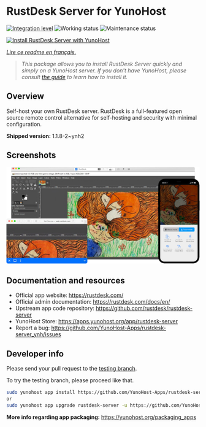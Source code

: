 <!--
N.B.: This README was automatically generated by https://github.com/YunoHost/apps/tree/master/tools/README-generator
It shall NOT be edited by hand.
-->

# RustDesk Server for YunoHost

[![Integration level](https://dash.yunohost.org/integration/rustdesk-server.svg)](https://dash.yunohost.org/appci/app/rustdesk-server) ![Working status](https://ci-apps.yunohost.org/ci/badges/rustdesk-server.status.svg) ![Maintenance status](https://ci-apps.yunohost.org/ci/badges/rustdesk-server.maintain.svg)

[![Install RustDesk Server with YunoHost](https://install-app.yunohost.org/install-with-yunohost.svg)](https://install-app.yunohost.org/?app=rustdesk-server)

*[Lire ce readme en français.](./README_fr.md)*

> *This package allows you to install RustDesk Server quickly and simply on a YunoHost server.
If you don't have YunoHost, please consult [the guide](https://yunohost.org/#/install) to learn how to install it.*

## Overview

Self-host your own RustDesk server. RustDesk is a full-featured open source remote control alternative for self-hosting and security with minimal configuration.

**Shipped version:** 1.1.8-2~ynh2

## Screenshots

![Screenshot of RustDesk Server](./doc/screenshots/screenshot.png)

## Documentation and resources

* Official app website: <https://rustdesk.com/>
* Official admin documentation: <https://rustdesk.com/docs/en/>
* Upstream app code repository: <https://github.com/rustdesk/rustdesk-server>
* YunoHost Store: <https://apps.yunohost.org/app/rustdesk-server>
* Report a bug: <https://github.com/YunoHost-Apps/rustdesk-server_ynh/issues>

## Developer info

Please send your pull request to the [testing branch](https://github.com/YunoHost-Apps/rustdesk-server_ynh/tree/testing).

To try the testing branch, please proceed like that.

``` bash
sudo yunohost app install https://github.com/YunoHost-Apps/rustdesk-server_ynh/tree/testing --debug
or
sudo yunohost app upgrade rustdesk-server -u https://github.com/YunoHost-Apps/rustdesk-server_ynh/tree/testing --debug
```

**More info regarding app packaging:** <https://yunohost.org/packaging_apps>
